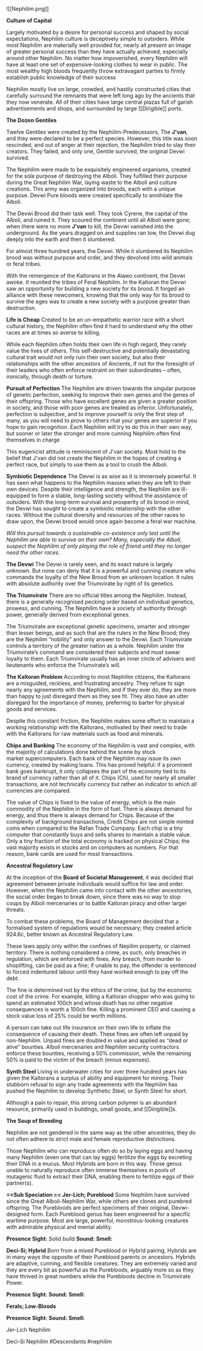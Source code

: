 ![[Nephilim.png]]

**Culture of Capital**

Largely motivated by a desire for personal success and shaped by social expectations, Nephilim culture is deceptively simple to outsiders. While most Nephilim are materially well provided for, nearly all present an image of greater personal success than they have actually achieved, especially around other Nephilim. No matter how impoverished, every Nephilim will have at least one set of expensive-looking clothes to wear in public. The most wealthy high bloods frequently throw extravagant parties to firmly establish public knowledge of their success

Nephilim mostly live on large, crowded, and hastily constructed
cities that carefully surround the remnants that were left long ago by the ancients that they now venerate. All of their cities have large central plazas full of garish advertisements and shops, and surrounded by large [[Dirigible]] ports.

**The Dozen Gentiles** 

Twelve Gentiles were created by the Nephilim-Predecessors, The **J'van**, and they were declared to be a perfect species. However, this title was soon rescinded, and out of anger at their rejection, the Nephilim tried to slay their creators. They failed, and only one, Gentile survived, the original Devwi survived.

The Nephilim were made to be exquisitely engineered organisms, created for the sole purpose of destroying the Alboli. They fulfilled their purpose during the Great Nephilim War, laying waste to the Alboli and culture creations. This army was organized into broods, each with a unique purpose. Devwi Pure bloods were created specifically to annihilate the Alboli.

The Devwi Brood did their task well. They took Cyrene, the capital of the Alboli, and ruined it. They scoured the continent until all Alboli were gone; when there were no more **J'van** to kill, the Devwi vanished into the underground. As the years dragged on and supplies ran low, the Devwi dug deeply into the earth and then it slumbered.

For almost three hundred years, the Devwi. While it slumbered its Nephilim brood was without purpose and order, and they devolved into wild animals or feral tribes.

With the remergence of the Kaltorans in the Alawo continent, the Devwi awoke. It reunited the tribes of Feral Nephilim. In the Kaltoran the Devwi saw an opportunity for building a new society for its brood. It forged an alliance with these newcomers, knowing that the only way for its brood to survive the ages was to create a new society with a purpose greater than destruction.

**Life is Cheap**
Created to be an un-empathetic warrior race with a short cultural history, the Nephilim often find it hard to understand why the other races are at times so averse to killing.

While each Nephilim often holds their own life in high regard, they rarely value the lives of others. This self-destructive and potentially devastating cultural trait would not only ruin their own society, but also their relationships with the other ancestors of Ancients, if not for
the foresight of their leaders who often enforce restraint on their subordinates – often, ironically, through death or torture.

**Pursuit of Perfection**
The Nephilim are driven towards the singular purpose of genetic perfection, seeking to improve their own genes and the genes of their offspring. Those who have excellent genes are given a greater position in society, and those with poor genes are treated as inferior.
Unfortunately, perfection is subjective, and to improve yourself is only the first step of many, as you will need to prove to others rhat your genes are superior if you hope to gain recognition. Each Nephilim will try to do this in their own way, but sooner or later the stronger and more cunning Nephilim often find themselves in charge

This eugenicist attitude is reminiscent of J'van society. Most hold to the belief that  J'van did not create the Nephilim in the hopes of creating a perfect race, but simply to use them as a tool to crush the Alboli.

**Symbiotic Dependence**
The Devwi is as wise as it is immensely powerful. It has seen what happens to the Nephilim masses when they are left to their own devices. Despite their intelligence and strength, the Nephilim are ill-equipped to form a stable, long-lasting society without the
assistance of outsiders. With the long-term survival and prosperity of its brood in mind, the Devwi has sought to create a symbiotic relationship with the other races. Without the cultural diversity and resources of the other races to draw upon, the Devwi brood
would once again become a feral war machine.

*Will this pursuit towards a sustainable co-existence only last until the Nephilim are able to survive on their own? Many, especially the Alboli, suspect the Nephilim of only playing the role of friend until they no longer need the other races.*

**The Devwi**
The Devwi is rarely seen, and its exact nature is largely unknown. But none can deny that it is a powerful and cunning creature who commands the loyalty of the New Brood from an unknown location. It rules with absolute authority over the Triumvirate by right of its genetics.

**The Triumvirate**
There are no official titles among the Nephilim. Instead, there is a generally recognised pecking order based on individual genetics, prowess, and cunning. The Nephilim have a society of authority through power, generally derived from exceptional genes. 

The Triumvirate are exceptional genetic specimens, smarter and stronger than lesser beings, and as such that are the rulers in the New Brood; they are the Nephilim “nobility” and only answer to the Devwi. Each Triumvirate controls a territory of the greater nation as a whole. Nephilim under the Triumvirate’s command are considered their subjects and must swear loyalty to them. Each Triumvirate usually has an inner circle of advisers and lieutenants who enforce the Triumvirate’s will.

**The Kaltoran Problem**
According to most Nephilim citizens, the Kaltorans are a misguided, reckless, and frustrating ancestry. They refuse to sign nearly any agreements with the Nephilim, and if they ever do, they are more than happy to just disregard them as they see fit. They also
have an utter disregard for the importance of money, preferring to barter for physical goods and services.

Despite this constant friction, the Nephilim makes some effort to maintain a working relationship with the Kaltorans, motivated by their need to trade with the Kaltorans for raw materials such as food and minerals.

 **Chips and Banking**
The economy of the Nephilim is vast and complex, with the majority of calculations done behind the scene by stock market supercomputers.
Each bank of the Nephilim may issue its own currency, created by making loans. This has proved helpful: if a prominent bank goes bankrupt, it only collapses the part of the economy tied to its brand of currency rather than all of it. Chips (Ch), used for nearly
all smaller transactions, are not technically currency but rather an indicator to which all currencies are compared. 

The value of Chips is fixed to the value of energy, which is the main commodity of the Nephilim in the form of fuel. There is always demand for energy, and thus there is always demand for Chips. Because of the complexity of background transactions, Credit
Chips are not simple minted coins when compared to the Rafan Trade Company. Each chip is a tiny computer that constantly buys and sells shares to maintain a stable value.
Only a tiny fraction of the total economy is tracked on physical Chips; the vast majority exists in stocks and on computers as numbers. For that reason, bank cards are used for most transactions.

**Ancestral Regulatory Law**

At the inception of the **Board of Societal Management**, it was decided that agreement between private individuals would suffice for law and order. However, when the Nephilim came into contact with the other ancestories, the social order began to break down, since there was no way to stop coups by Alboli mercenaries or to battle Kaltoran piracy
and other larger threats. 

To combat these problems, the Board of Management decided that a formalised system of regulations would be necessary; they created article 924.6c, better known as Ancestral Regulatory Law.

These laws apply only within the confines of Nepilim property, or claimed territory. There is nothing considered a crime, as such, only breaches in regulation, which are enforced with fines. Any breach, from murder to shoplifting, can be paid as a fine; if unable to pay, the offender is sentenced to forced indentured labour until they have worked enough to pay off the debt.

The fine is determined not by the ethics of the crime, but by the economic
cost of the crime. For example, killing a Kaltoran shopper who was going to spend an estimated 100ch and whose death has no other negative consequences is worth a 100ch fine. Killing a prominent CEO and causing a stock value loss of 25% could be worth millions. 

A person can take out life insurance on their own life to inflate the
consequence of causing their death. These fines are often left unpaid by non-Nephilim. Unpaid fines are doubled in value and applied as “dead or alive” bounties. Alboli
mercenaries and Nephilim security contractors enforce these bounties, receiving a 50% commission, while the remaining 50% is paid to the victim of the breach (minus expenses).

**Synth Steel**
Living in underwater cities for over three hundred years has given the Kaltorans a surplus of ability and equipment for mining. Their stubborn refusal to sign any trade agreements with the Nephilim has pushed the Nephilim to develop Synthetic Steel, or Synth Steel for short.

Although a pain to repair, this strong carbon polymer is an abundant resource, primarily used in buildings, small goods, and [[Dirigible]]s.

**The Soup of Breeding**

 Nephilim are not gendered in the same way as the other ancestries; they do not often adhere to strict male and female reproductive distinctions.
 
Those Nephilim who can reproduce often do so by laying eggs and having many Nephilim (even one that can lay eggs) fertilize the eggs by excreting their DNA in a mucus. Most Hybrids are born in this way.
Those genus unable to naturally reproduce often immerse themselves in pools of mutagenic fluid to extract their DNA, enabling them to fertilize eggs of their partner(s).

**==Sub Speciation ==**
**Jer-Lich; Pureblood**
Some Nephilim have survived since the Great Alboli-Nephilim War, while others are clones and purebred offspring. The Purebloods are perfect specimens of their original, Devwi-designed form. Each Pureblood genus has been engineered for a specific wartime purpose. Most are large, powerful, monstrous-looking creatures with admirable physical and mental ability.

**Presence** 
**Sight**: Solid build
**Sound:** 
**Smell:** 

**Deci-Si; Hybrid**
Born from a mixed Pureblood or Hybrid pairing, Hybrids are in many ways the opposite of their Pureblood parents or ancestors. Hybrids are adaptive, cunning, and flexible creatures. They are extremely varied and they are every bit as powerful as the Purebloods, arguably more so as they have thrived in great numbers while the Purebloods decline in Triumvirate Power.

**Presence** 
**Sight**:
**Sound:** 
**Smell:** 

**Ferals; Low-Bloods**


**Presence** 
**Sight**:
**Sound:** 
**Smell:** 

Jer-Lich Nephilim

Deci-Si Nephilim
#Descendants #nephilim  